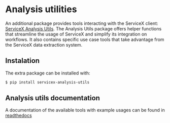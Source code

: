 # Analysis utilities

An additional package provides tools interacting with the ServiceX client: [ServiceX Analysis Utils](https://github.com/ssl-hep/ServiceX_analysis_utils). The Analysis Utils package offers helper functions that streamline the usage of ServiceX and simplify its integration on workflows. It also contains specific use case tools that take advantage from the ServiceX data extraction system.

## Instalation

The extra package can be installed with:

```bash
$ pip install servicex-analysis-utils
```
## Analysis utils documentation

A documentation of the available tools with example usages can be found in [readthedocs](https://servicex-analysis-utils.readthedocs.io/en/latest/index.html#)

